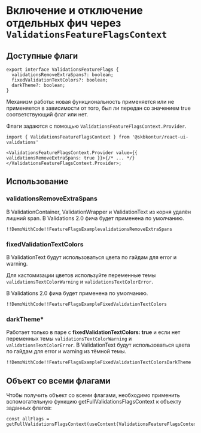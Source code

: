 # Включение и отключение отдельных фич через `ValidationsFeatureFlagsContext`

## Доступные флаги

    export interface ValidationsFeatureFlags {
      validationsRemoveExtraSpans?: boolean;
      fixedValidationTextColors?: boolean;
      darkTheme?: boolean;
    }

Механизм работы: новая функциональность применяется или не применяется в зависимости от того, был ли передан со значением true соответствующий флаг или нет.

Флаги задаются с помощью `ValidationsFeatureFlagsContext.Provider`.

    import { ValidationsFeatureFlagsContext } from '@skbkontur/react-ui-validations'

    <ValidationsFeatureFlagsContext.Provider value={{ validationsRemoveExtraSpans: true }}>{/* ... */}</ValidationsFeatureFlagsContext.Provider>;

## Использование

### validationsRemoveExtraSpans

В ValidationContainer, ValidationWrapper и ValidationText из корня удалён лишний span.
В Validations 2.0 фича будет применена по умолчанию.

    !!DemoWithCode!!FeatureFlagsExamplevalidationsRemoveExtraSpans


### fixedValidationTextColors

В ValidationText будут использоваться цвета по гайдам для error и warning.

Для кастомизации цветов используйте переменные темы `validationsTextColorWarning` и
`validationsTextColorError`.

В Validations 2.0 фича будет применена по умолчанию.

    !!DemoWithCode!!FeatureFlagsExampleFixedValidationTextColors

### darkTheme*

Работает только в паре с **fixedValidationTextColors: true** и если нет переменных темы `validationsTextColorWarning` и
`validationsTextColorError`.
В ValidationText будут использоваться цвета по гайдам для error и warning из тёмной темы.

    !!DemoWithCode!!FeatureFlagsExampleFixedValidationTextColorsDarkTheme

## Объект со всеми флагами

Чтобы получить объект со всеми флагами, необходимо применить вспомогательную функцию getFullValidationsFlagsContext к объекту заданных флагов:

    const allFlags = getFullValidationsFlagsContext(useContext(ValidationsFeatureFlagsContext));

